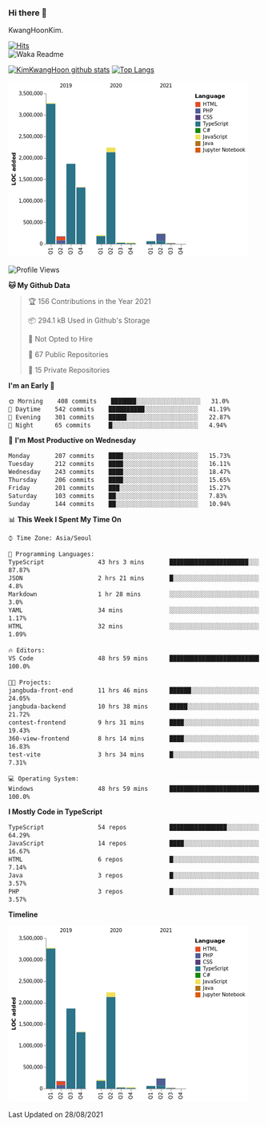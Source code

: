 ### Hi there 👋

KwangHoonKim.

[![Hits](https://hits.seeyoufarm.com/api/count/incr/badge.svg?url=https%3A%2F%2Fgithub.com%2Frhkdgns95)](https://hits.seeyoufarm.com)  
![Waka Readme](https://github.com/rhkdgns95/rhkdgns95/workflows/Waka%20Readme/badge.svg)

[![KimKwangHoon github stats](https://github-readme-stats.vercel.app/api?username=rhkdgns95&show_icons=true)](https://github.com/rhkdgns95/github-readme-stats)   [![Top Langs](https://github-readme-stats.vercel.app/api/top-langs/?username=rhkdgns95&layout=compact)](https://github.com/rhkdgns95/github-readme-stats)   


![Chart not found](https://raw.githubusercontent.com/rhkdgns95/rhkdgns95/master/charts/bar_graph.png) 



<!--START_SECTION:waka-->
![Profile Views](http://img.shields.io/badge/Profile%20Views-0-blue)

**🐱 My Github Data** 

> 🏆 156 Contributions in the Year 2021
 > 
> 📦 294.1 kB Used in Github's Storage 
 > 
> 🚫 Not Opted to Hire
 > 
> 📜 67 Public Repositories 
 > 
> 🔑 15 Private Repositories  
 > 
**I'm an Early 🐤** 

```text
🌞 Morning    408 commits    ███████░░░░░░░░░░░░░░░░░░   31.0% 
🌆 Daytime    542 commits    ██████████░░░░░░░░░░░░░░░   41.19% 
🌃 Evening    301 commits    █████░░░░░░░░░░░░░░░░░░░░   22.87% 
🌙 Night      65 commits     █░░░░░░░░░░░░░░░░░░░░░░░░   4.94%

```
📅 **I'm Most Productive on Wednesday** 

```text
Monday       207 commits    ████░░░░░░░░░░░░░░░░░░░░░   15.73% 
Tuesday      212 commits    ████░░░░░░░░░░░░░░░░░░░░░   16.11% 
Wednesday    243 commits    ████░░░░░░░░░░░░░░░░░░░░░   18.47% 
Thursday     206 commits    ████░░░░░░░░░░░░░░░░░░░░░   15.65% 
Friday       201 commits    ███░░░░░░░░░░░░░░░░░░░░░░   15.27% 
Saturday     103 commits    ██░░░░░░░░░░░░░░░░░░░░░░░   7.83% 
Sunday       144 commits    ██░░░░░░░░░░░░░░░░░░░░░░░   10.94%

```


📊 **This Week I Spent My Time On** 

```text
⌚︎ Time Zone: Asia/Seoul

💬 Programming Languages: 
TypeScript               43 hrs 3 mins       ██████████████████████░░░   87.87% 
JSON                     2 hrs 21 mins       █░░░░░░░░░░░░░░░░░░░░░░░░   4.8% 
Markdown                 1 hr 28 mins        ░░░░░░░░░░░░░░░░░░░░░░░░░   3.0% 
YAML                     34 mins             ░░░░░░░░░░░░░░░░░░░░░░░░░   1.17% 
HTML                     32 mins             ░░░░░░░░░░░░░░░░░░░░░░░░░   1.09%

🔥 Editors: 
VS Code                  48 hrs 59 mins      █████████████████████████   100.0%

🐱‍💻 Projects: 
jangbuda-front-end       11 hrs 46 mins      ██████░░░░░░░░░░░░░░░░░░░   24.05% 
jangbuda-backend         10 hrs 38 mins      █████░░░░░░░░░░░░░░░░░░░░   21.72% 
contest-frontend         9 hrs 31 mins       ████░░░░░░░░░░░░░░░░░░░░░   19.43% 
360-view-frontend        8 hrs 14 mins       ████░░░░░░░░░░░░░░░░░░░░░   16.83% 
test-vite                3 hrs 34 mins       █░░░░░░░░░░░░░░░░░░░░░░░░   7.31%

💻 Operating System: 
Windows                  48 hrs 59 mins      █████████████████████████   100.0%

```

**I Mostly Code in TypeScript** 

```text
TypeScript               54 repos            ████████████████░░░░░░░░░   64.29% 
JavaScript               14 repos            ████░░░░░░░░░░░░░░░░░░░░░   16.67% 
HTML                     6 repos             █░░░░░░░░░░░░░░░░░░░░░░░░   7.14% 
Java                     3 repos             █░░░░░░░░░░░░░░░░░░░░░░░░   3.57% 
PHP                      3 repos             █░░░░░░░░░░░░░░░░░░░░░░░░   3.57%

```


**Timeline**

![Chart not found](https://raw.githubusercontent.com/rhkdgns95/rhkdgns95/master/charts/bar_graph.png) 


 Last Updated on 28/08/2021
<!--END_SECTION:waka-->
